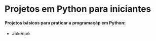 # Projetos em Python para iniciantes

#### Projetos básicos para praticar a programaçãp em Python:

- Jokenpô

